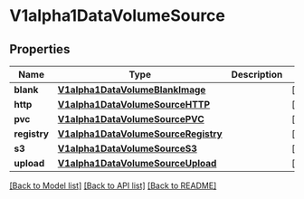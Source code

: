 # V1alpha1DataVolumeSource

## Properties
Name | Type | Description | Notes
------------ | ------------- | ------------- | -------------
**blank** | [**V1alpha1DataVolumeBlankImage**](V1alpha1DataVolumeBlankImage.md) |  | [optional] 
**http** | [**V1alpha1DataVolumeSourceHTTP**](V1alpha1DataVolumeSourceHTTP.md) |  | [optional] 
**pvc** | [**V1alpha1DataVolumeSourcePVC**](V1alpha1DataVolumeSourcePVC.md) |  | [optional] 
**registry** | [**V1alpha1DataVolumeSourceRegistry**](V1alpha1DataVolumeSourceRegistry.md) |  | [optional] 
**s3** | [**V1alpha1DataVolumeSourceS3**](V1alpha1DataVolumeSourceS3.md) |  | [optional] 
**upload** | [**V1alpha1DataVolumeSourceUpload**](V1alpha1DataVolumeSourceUpload.md) |  | [optional] 

[[Back to Model list]](../README.md#documentation-for-models) [[Back to API list]](../README.md#documentation-for-api-endpoints) [[Back to README]](../README.md)


